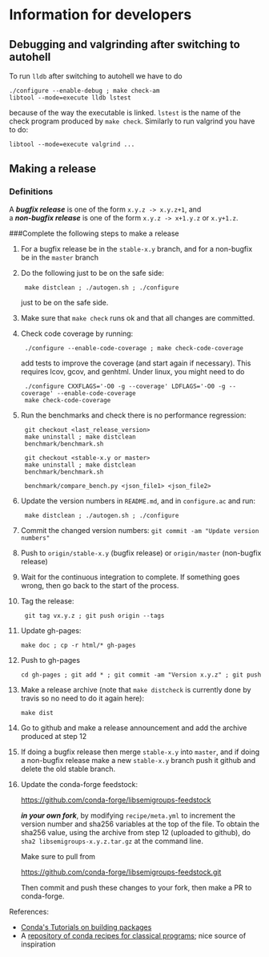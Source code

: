 # Information for developers

## Debugging and valgrinding after switching to autohell

To run `lldb` after switching to autohell we have to do 

    ./configure --enable-debug ; make check-am 
    libtool --mode=execute lldb lstest

because of the way the executable is linked. `lstest` is the name of the
check program produced by `make check`. Similarly to run valgrind you have
to do:

    libtool --mode=execute valgrind ... 

## Making a release

### Definitions

A ***bugfix release*** is one of the form `x.y.z -> x.y.z+1`, and                
a ***non-bugfix release*** is one of the form `x.y.z -> x+1.y.z` or `x.y+1.z`. 

###Complete the following steps to make a release

1. For a bugfix release be in the `stable-x.y` branch, and for a non-bugfix be
   in the `master` branch

2. Do the following just to be on the safe side:
 
        make distclean ; ./autogen.sh ; ./configure
    
    just to be on the safe side.

2. Make sure that `make check` runs ok and that all changes are committed. 

3. Check code coverage by running:

        ./configure --enable-code-coverage ; make check-code-coverage

    add tests to improve the coverage (and start again if necessary). This
    requires lcov, gcov, and genhtml. Under linux, you might need to do

        ./configure CXXFLAGS='-O0 -g --coverage' LDFLAGS='-O0 -g --coverage' --enable-code-coverage
        make check-code-coverage

4. Run the benchmarks and check there is no performance regression:

        git checkout <last_release_version>
        make uninstall ; make distclean
        benchmark/benchmark.sh

        git checkout <stable-x.y or master>
        make uninstall ; make distclean
        benchmark/benchmark.sh

        benchmark/compare_bench.py <json_file1> <json_file2> 
    
5. Update the version numbers in `README.md`, and in `configure.ac`
   and run:
    
        make distclean ; ./autogen.sh ; ./configure
    
6. Commit the changed version numbers: 
   `git commit -am "Update version numbers"` 

7. Push to `origin/stable-x.y` (bugfix release) or `origin/master` (non-bugfix
   release)

8. Wait for the continuous integration to complete. If something
   goes wrong, then go back to the start of the process.
    
9. Tag the release:

        git tag vx.y.z ; git push origin --tags
    
10. Update gh-pages:

        make doc ; cp -r html/* gh-pages
    
11. Push to gh-pages

        cd gh-pages ; git add * ; git commit -am "Version x.y.z" ; git push 

12. Make a release archive (note that `make distcheck` is currently done by
    travis so no need to do it again here):

        make dist 

13. Go to github and make a release announcement and add the archive produced
    at step 12

14. If doing a bugfix release then merge `stable-x.y` into `master`, and if
    doing a non-bugfix release make a new `stable-x.y` branch push it github
    and delete the old stable branch.

15. Update the conda-forge feedstock:

    https://github.com/conda-forge/libsemigroups-feedstock

    ***in your own fork***, by modifying `recipe/meta.yml` to increment the
    version number and sha256 variables at the top of the file. To obtain the
    sha256 value, using the archive from step 12 (uploaded to github), do `sha2
    libsemigroups-x.y.z.tar.gz` at the command line. 
    
    Make sure to pull from 

    https://github.com/conda-forge/libsemigroups-feedstock.git
  
    Then commit and push these changes to your fork, then make a PR to
    conda-forge. 

References:

- [Conda's Tutorials on building packages](https://conda.io/docs/build_tutorials.html)
- A [repository of conda recipes for classical programs](https://github.com/conda/conda-recipes); nice source of inspiration
